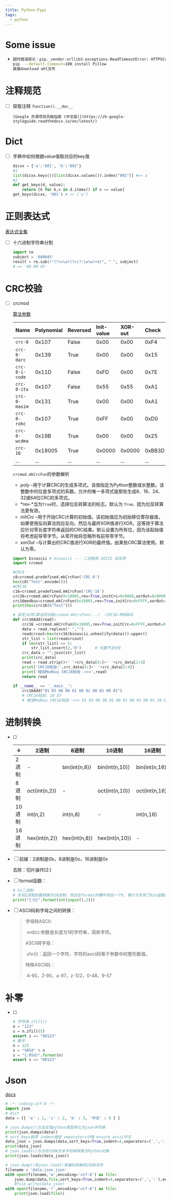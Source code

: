 ```yaml
---
title: Python-Pypi
tags:
  - python
---
```






# Some issue

- ```bash
  超时错误提示：pip._vendor.urllib3.exceptions.ReadTimeoutError: HTTPSConnectionPool(host='pypi.tuna.tsinghua.edu.cn', port=443): Read timed out.
  pip  --default-timeout=100 install Pillow
  直接download whl文件
  ```



# 注释规范

- [ ] 获取注释 `function().__doc__`

      [Google 开源项目风格指南 (中文版)](https://zh-google-styleguide.readthedocs.io/en/latest/)



# Dict

- [ ] 字典中如何根据value值取对应的key值

  ```python
  dicxx = {'a':'001', 'b':'002'}
  #1
  list(dicxx.keys())[list(dicxx.values()).index("001")] #=> a
  #2
  def get_keys(d, value):
      return [k for k,v in d.items() if v == value]  
  get_keys(dicxx, '001') # => ['a']
  ```



# 正则表达式

[表达式全集](https://tool.oschina.net/uploads/apidocs/jquery/regexp.html)

- [ ] 十六进制字符串分割

  ```python
  import re
  subject = '080045'
  result = re.sub(r"(?<=\w)(?=(?:\w\w)+$)", " ", subject)
  # => '08 00 45'
  ```

  

# CRC校验

- [ ] crcmod

  [算法参数](http://crcmod.sourceforge.net/crcmod.predefined.html#predefined-crc-algorithms)

  | Name           | Polynomial | Reversed | Init-value | XOR-out | Check  |
  | :------------- | :--------- | :------- | :--------- | :------ | :----- |
  | `crc-8`        | 0x107      | False    | 0x00       | 0x00    | 0xF4   |
  | `crc-8-darc`   | 0x139      | True     | 0x00       | 0x00    | 0x15   |
  | `crc-8-i-code` | 0x11D      | False    | 0xFD       | 0x00    | 0x7E   |
  | `crc-8-itu`    | 0x107      | False    | 0x55       | 0x55    | 0xA1   |
  | `crc-8-maxim`  | 0x131      | True     | 0x00       | 0x00    | 0xA1   |
  | `crc-8-rohc`   | 0x107      | True     | 0xFF       | 0x00    | 0xD0   |
  | `crc-8-wcdma`  | 0x19B      | True     | 0x00       | 0x00    | 0x25   |
  | `crc-16`       | 0x18005    | True     | 0x0000     | 0x0000  | 0xBB3D |
  | ...            | ...        | ...      | ...        | ...     | ...    |

  `crcmod.mkCrcFun`的参数解析

  - *poly* –用于计算CRC的生成多项式。该值指定为Python整数或长整数。该整数中的位是多项式的系数。允许的唯一多项式是那些生成8、16、24、32或64位CRC的多项式。
  - *rev-*当为`True`时，选择位反转算法的标志。默认为 `True，`因为位反转算法更有效。
  - *initCrc* –用于开始CRC计算的初始值。该初始值应为初始移位寄存器值，如果使用反向算法则应反向，然后与最终XOR值进行XOR。这等效于算法应针对零长度字符串返回的CRC结果。默认设置为所有位，因为该起始值将考虑前导零字节。从零开始将忽略所有前导零字节。
  - *xorOut* –与计算出的CRC值进行XOR的最终值。由某些CRC算法使用。默认为零。

  ```python
  import binascii # binascii --- 二进制和 ASCII 码互转
  import crcmod
  
  #CRC8
  c8=crcmod.predefined.mkCrcFun('CRC-8')
  hex(c8("Test".encode()))
  #CRC16
  c16=crcmod.predefined.mkCrcFun('CRC-16')
  crc16=crcmod.mkCrcFun(0x18005,rev=True,initCrc=0x0000,xorOut=0x0000)
  crc16modbus=crcmod.mkCrcFun(0x18005,rev=True,initCrc=0xFFFF,xorOut=0x0000)
  print(hex(crc16(b"Test")))
  
  # 自定义CRC算法的功能crcmod.mkCrcFun(...) ：CRC16-MODBUS
  def crc16Add(read):
      crc16 =crcmod.mkCrcFun(0x18005,rev=True,initCrc=0xFFFF,xorOut=0x0000)
      data = read.replace(" ","")
      readcrcout=hex(crc16(binascii.unhexlify(data))).upper()
      str_list = list(readcrcout)
      if len(str_list) == 5:
          str_list.insert(2,'0')      # 位数不足补0
      crc_data = "".join(str_list)
      print(crc_data)
      read = read.strip()+' '+crc_data[4:]+' '+crc_data[2:4]
      print('CRC16校验:',crc_data[4:]+' '+crc_data[2:4])
      print('增加Modbus CRC16校验：>>>',read)
      return read
   
  if __name__ == '__main__':
      crc16Add("01 03 08 00 01 00 01 00 01 00 01")
      # CRC16校验: 28 D7
      # 增加Modbus CRC16校验：>>> 01 03 08 00 01 00 01 00 01 00 01 28 D7
  ```

  

# 进制转换

- [ ] | ↓      | 2进制         | 8进制         | 10进制         | 16进制         |
  | ------ | ------------- | ------------- | -------------- | -------------- |
  | 2进制  | -             | bin(int(n,8)) | bin(int(n,10)) | bin(int(n,16)) |
  | 8进制  | oct(int(n,2)) | -             | oct(int(n,10)) | oct(int(n,16)) |
  | 10进制 | int(n,2)      | int(n,8)      | -              | int(n,16)      |
  | 16进制 | hex(int(n,2)) | hex(int(n,8)) | hex(int(n,10)) | -              |

- [ ] 前缀：2进制是0b，8进制是0o，16进制是0x

  去除：切片操作[2:]

- [ ] format函数：

  ```python
  # to二进制
  # 先将2进制的数转换为10进制，然后在format的槽中添加一个b，等价于实现了bin函数的功能，此结果是不带有0b前缀的
  print("{:b}".format(int(input(),2)))
  ```

- [ ] ASCII码和字母之间的转换：

  > 字母转ASCII:
  >
  > ​	ord(c):参数是长度为1的字符串，简称字符。
  >
  > ASCII转字母：
  >
  > ​	chr(i)：返回一个字符，字符的ascii码等于参数中的整形数值。
  >
  > 特殊ASCII码：
  >
  > ​	A-65，Z-90，a-97，z-122，0-48，9-57



# 补零

- [ ] ```python
  # 字符串.zfill()
  n = "123"
  s = n.zfill(5)
  assert s == "00123"
  # 数字
  n = 123
  s = "%05d" % n
  s = "{:05d}".format(n)
  assert s == "00123"
  ```

  

# Json

[docs](https://docs.python.org/zh-cn/3/library/json.html)

```python
# -*- coding:utf-8 -*-  
import json
# dict
data = [{ 'a' : 1, 'c' : 2, 'b' : 3, '中文' : 9 } ]

# json.dumps()方法实现python类型转化为json字符串
print(json.dumps(data))
# sort_keys排序 indent缩进 separators分隔 ensure_ascii中文
data_json = json.dumps(data,sort_keys=True,indent=4,separators=(',',':'),ensure_ascii=False)
print(data_json)
# json.loads()方法将JSON文本字符串转换为Python对象
print(json.loads(data_json))

# json.dump()和json.load()来编码和解码JSON文件
filename = 'data-json.json'
with open(filename,'w',encoding='utf-8') as file:
    json.dump(data,file,sort_keys=True,indent=4,separators=(',',':'),ensure_ascii=False)
    #file.write(data_json)
with open(filename,'r',encoding='utf-8') as file:
    print(json.load(file))

```

